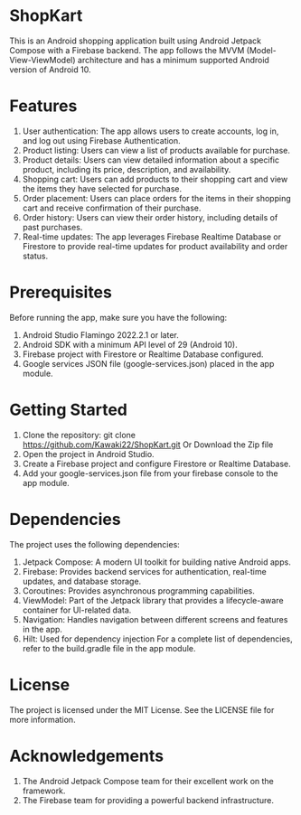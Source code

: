 # ShopKart

This is an Android shopping application built using Android Jetpack Compose with a Firebase backend. The app follows the MVVM (Model-View-ViewModel) architecture and has a minimum supported Android version of Android 10.

# Features
1) User authentication: The app allows users to create accounts, log in, and log out using Firebase Authentication.
2) Product listing: Users can view a list of products available for purchase.
3) Product details: Users can view detailed information about a specific product, including its price, description, and availability.
4) Shopping cart: Users can add products to their shopping cart and view the items they have selected for purchase.
5) Order placement: Users can place orders for the items in their shopping cart and receive confirmation of their purchase.
6) Order history: Users can view their order history, including details of past purchases.
7) Real-time updates: The app leverages Firebase Realtime Database or Firestore to provide real-time updates for product availability and order status.

# Prerequisites
Before running the app, make sure you have the following:

1) Android Studio Flamingo 2022.2.1 or later.
2) Android SDK with a minimum API level of 29 (Android 10).
3) Firebase project with Firestore or Realtime Database configured.
4) Google services JSON file (google-services.json) placed in the app module.

# Getting Started
1) Clone the repository: git clone https://github.com/Kawaki22/ShopKart.git Or Download the Zip file
2) Open the project in Android Studio.
3) Create a Firebase project and configure Firestore or Realtime Database.
4) Add your google-services.json file from your firebase console to the app module.

# Dependencies
The project uses the following dependencies:

1) Jetpack Compose: A modern UI toolkit for building native Android apps.
2) Firebase: Provides backend services for authentication, real-time updates, and database storage.
3) Coroutines: Provides asynchronous programming capabilities.
4) ViewModel: Part of the Jetpack library that provides a lifecycle-aware container for UI-related data.
5) Navigation: Handles navigation between different screens and features in the app.
6) Hilt: Used for dependency injection
For a complete list of dependencies, refer to the build.gradle file in the app module.

# License
The project is licensed under the MIT License. See the LICENSE file for more information.

# Acknowledgements
1) The Android Jetpack Compose team for their excellent work on the framework.
2) The Firebase team for providing a powerful backend infrastructure.

